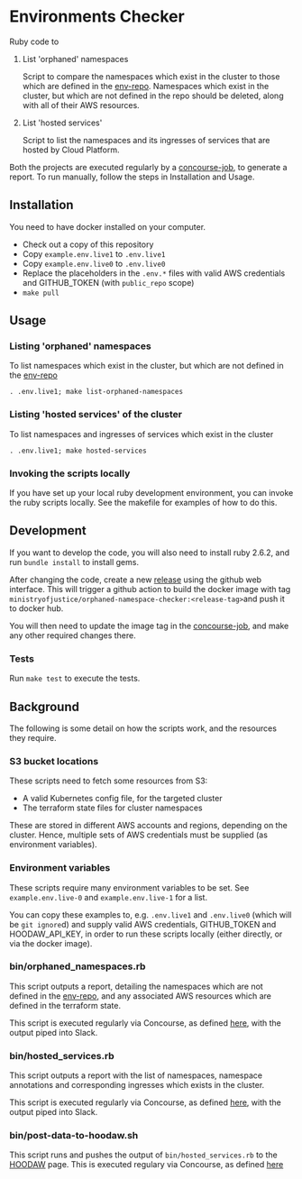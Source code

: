 # Environments Checker
Ruby code to 
1. List 'orphaned' namespaces

   Script to compare the namespaces which exist in the cluster to those which are defined in the [env-repo]. Namespaces which exist in the cluster, but which are  not defined in the repo should be deleted, along with all of their AWS resources.

1. List 'hosted services' 

   Script to list the namespaces and its ingresses of services that are hosted by Cloud Platform. 

Both the projects are executed regularly by a [concourse-job], to generate a report. To run manually, follow the steps in Installation and Usage.

## Installation

You need to have docker installed on your computer.

* Check out a copy of this repository
* Copy `example.env.live1` to `.env.live1`
* Copy `example.env.live0` to `.env.live0`
* Replace the placeholders in the `.env.*` files with valid AWS credentials and GITHUB_TOKEN (with `public_repo` scope)
* `make pull`

## Usage

### Listing 'orphaned' namespaces

To list namespaces which exist in the cluster, but which are not defined in the [env-repo]

    . .env.live1; make list-orphaned-namespaces

### Listing 'hosted services' of the cluster

To list namespaces and ingresses of services which exist in the cluster

    . .env.live1; make hosted-services

### Invoking the scripts locally

If you have set up your local ruby development environment, you can invoke the ruby scripts locally. See the makefile for examples of how to do this.

## Development

If you want to develop the code, you will also need to install ruby 2.6.2, and run `bundle install` to install gems.

After changing the code, create a new [release] using the github web interface.
This will trigger a github action to build the docker image with tag `ministryofjustice/orphaned-namespace-checker:<release-tag>`and push it to docker hub.

You will then need to update the image tag in the [concourse-job], and make any other required changes there.

### Tests

Run `make test` to execute the tests.

## Background

The following is some detail on how the scripts work, and the resources they require.

### S3 bucket locations

These scripts need to fetch some resources from S3:

 * A valid Kubernetes config file, for the targeted cluster
 * The terraform state files for cluster namespaces

These are stored in different AWS accounts and regions, depending on the cluster. Hence, multiple sets of AWS credentials must be supplied (as environment variables).

### Environment variables

These scripts require many environment variables to be set. See `example.env.live-0` and `example.env.live-1` for a list.

You can copy these examples to, e.g. `.env.live1` and `.env.live0` (which will be `git ignore`d) and supply valid AWS credentials, GITHUB_TOKEN and HOODAW_API_KEY, in order to run these scripts locally (either directly, or via the docker image).

### bin/orphaned_namespaces.rb

This script outputs a report, detailing the namespaces which are not defined in the [env-repo], and any associated AWS resources which are defined in the terraform state.

This script is executed regularly via Concourse, as defined [here][concourse-job], with the output piped into Slack.

### bin/hosted_services.rb

This script outputs a report with the list of namespaces, namespace annotations and corresponding ingresses which exists in the cluster.

This script is executed regularly via Concourse, as defined [here][concourse-job-orphaned-namespace], with the output piped into Slack.

### bin/post-data-to-hoodaw.sh
This script runs and pushes the output of `bin/hosted_services.rb` to the [HOODAW] page. This is executed regulary via Concourse, as defined [here][concourse-job-hosted-services]

[env-repo]: https://github.com/ministryofjustice/cloud-platform-environments
[HOODAW]: https://how-out-of-date-are-we.apps.live-1.cloud-platform.service.justice.gov.uk/hosted_services
[concourse-job]: https://github.com/ministryofjustice/cloud-platform-concourse/blob/main/pipelines/manager/main/reporting.yaml
[concourse-job-orphaned-namespace]: https://github.com/ministryofjustice/cloud-platform-concourse/blob/main/pipelines/manager/main/reporting.yaml#L69
[concourse-job-hosted-services]: https://github.com/ministryofjustice/cloud-platform-concourse/blob/main/pipelines/manager/main/reporting.yaml#L384
[release]: https://github.com/ministryofjustice/cloud-platform-environments-checker/releases
